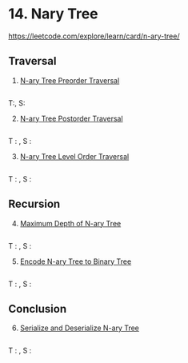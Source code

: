 # 14. Nary Tree

https://leetcode.com/explore/learn/card/n-ary-tree/


## Traversal

1. [N-ary Tree Preorder Traversal](https://leetcode.com/explore/learn/card/n-ary-tree/130/traversal/925/)

```cpp

```

T:, S:

2. [N-ary Tree Postorder Traversal](https://leetcode.com/explore/learn/card/n-ary-tree/130/traversal/926/)

```cpp

```

T : , S : 

3. [N-ary Tree Level Order Traversal](https://leetcode.com/explore/learn/card/n-ary-tree/130/traversal/915/)

```cpp

```

T : , S :

## Recursion

4. [Maximum Depth of N-ary Tree](https://leetcode.com/explore/learn/card/n-ary-tree/131/recursion/919/)

```cpp

```

T : , S :

5. [Encode N-ary Tree to Binary Tree](https://leetcode.com/explore/learn/card/n-ary-tree/131/recursion/920/)

```cpp

```

T : , S :

## Conclusion

6. [Serialize and Deserialize N-ary Tree](https://leetcode.com/explore/learn/card/n-ary-tree/132/conclusion/924/)

```cpp

```

T : , S :
